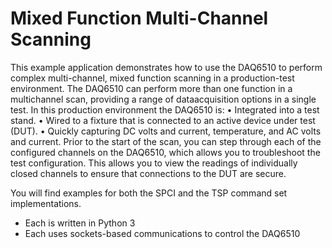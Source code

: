 
# Mixed Function Multi-Channel Scanning

This example application demonstrates how to use the DAQ6510 to perform complex multi-channel,
mixed function scanning in a production-test environment.
The DAQ6510 can perform more than one function in a multichannel scan, providing a range of dataacquisition
options in a single test.
In this production environment the DAQ6510 is:
• Integrated into a test stand.
• Wired to a fixture that is connected to an active device under test (DUT).
• Quickly capturing DC volts and current, temperature, and AC volts and current.
Prior to the start of the scan, you can step through each of the configured channels on the DAQ6510,
which allows you to troubleshoot the test configuration. This allows you to view the readings of
individually closed channels to ensure that connections to the DUT are secure.

You will find examples for both the SPCI and the TSP command set implementations. 
* Each is written in Python 3
* Each uses sockets-based communications to control the DAQ6510

